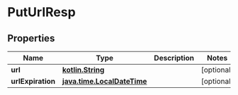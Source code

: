 # PutUrlResp

## Properties
Name | Type | Description | Notes
------------ | ------------- | ------------- | -------------
**url** | [**kotlin.String**](.md) |  |  [optional]
**urlExpiration** | [**java.time.LocalDateTime**](java.time.LocalDateTime.md) |  |  [optional]
